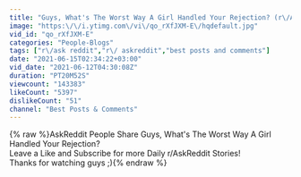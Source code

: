 ```yaml
---
title: "Guys, What's The Worst Way A Girl Handled Your Rejection? (r\/AskReddit)"
image: "https:\/\/i.ytimg.com\/vi\/qo_rXfJXM-E\/hqdefault.jpg"
vid_id: "qo_rXfJXM-E"
categories: "People-Blogs"
tags: ["r\/ask reddit","r\/ askreddit","best posts and comments"]
date: "2021-06-15T02:34:22+03:00"
vid_date: "2021-06-12T04:30:08Z"
duration: "PT20M52S"
viewcount: "143383"
likeCount: "5397"
dislikeCount: "51"
channel: "Best Posts & Comments"
---
```

{% raw %}AskReddit People Share Guys, What's The Worst Way A Girl Handled Your Rejection?<br />Leave a Like and Subscribe for more Daily r/AskReddit Stories! <br />Thanks for watching guys ;){% endraw %}
